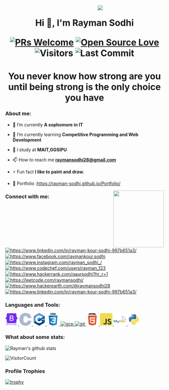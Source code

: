 <img align="right" alt="" width="400" src="">
<img align="right" src="https://raw.githubusercontent.com/akshitagupta15june/akshitagupta15june/master/200w.webp" width="210px" style="max-width:100%;">
<h1 align="center">Hi 👋, I'm Rayman Sodhi

[![PRs Welcome](https://img.shields.io/badge/PRs-welcome-brightgreen.svg?style=flat&logo=github)](https://github.com/Rayman-Sodhi)
[![Open Source Love](https://badges.frapsoft.com/os/v2/open-source.svg?v=103)](https://github.com/Rayman-Sodhi)
<img alt="Visitors" src="https://komarev.com/ghpvc/?username=Rayman-Sodhi&style=flat&labelColor=black&logo=github&label=PROFILE+VIEWS&color=29bf12"/>
<img alt="Last Commit" src="https://img.shields.io/github/last-commit/Rayman-Sodhi/Rayman-Sodhi?logo=markdown&label=LAST+UPDATE&color=29bf12&style=flat">
</h1>
<h1 align="center">You never know how strong are you until being strong is the only choice you have</h1>


<h3 align="left">About me:</h3>

- 🔭 I’m currently **A sophomore in IT**

- 🌱 I’m currently learning **Competitive Programming and Web Development**

- 👯 I study at **MAIT,GGSIPU**

- 📫 How to reach me **raymansodhi28@gmail.com**

- ⚡ Fun fact **I like to paint and draw.**

- 🔭 Portfolio :https://rayman-sodhi.github.io/Portfolio/

<img align="right" height="180" width="160" src="https://github.com/akshitagupta15june/akshitagupta15june/raw/master/meditation.gif" style="max-width:100%;">

<h3 align="left">Connect with me:</h3>
<p align="left">
<a href="https://www.linkedin.com/in/rayman-kour-sodhi-997b651a3/" target="blank"><img align="center" src="https://cdn.jsdelivr.net/npm/simple-icons@3.0.1/icons/linkedin.svg" alt="https://www.linkedin.com/in/rayman-kour-sodhi-997b651a3/" height="30" width="40" /></a>
<a href="https://fb.com/raymankour.sodhi" target="blank"><img align="center" src="https://cdn.jsdelivr.net/npm/simple-icons@3.0.1/icons/facebook.svg" alt="https://www.facebook.com/raymankour.sodhi" height="30" width="40" /></a>
<a href="https://instagram.com/rayman_sodhi_/" target="blank"><img align="center" src="https://cdn.jsdelivr.net/npm/simple-icons@3.0.1/icons/instagram.svg" alt="https://www.instagram.com/rayman_sodhi_/" height="30" width="40" /></a>
<a href="https://www.codechef.com/users/rayman_123" target="blank"><img align="center" src="https://cdn.jsdelivr.net/npm/simple-icons@3.1.0/icons/codechef.svg" alt="https://www.codechef.com/users/rayman_123" height="30" width="40" /></a>
<a href="https://www.hackerrank.com/qaursodhi?hr_r=1" target="blank"><img align="center" src="https://cdn.jsdelivr.net/npm/simple-icons@3.0.1/icons/hackerrank.svg" alt="https://www.hackerrank.com/qaursodhi?hr_r=1" height="30" width="40" /></a>
<a href="https://www.leetcode.com/raymansodhi/" target="blank"><img align="center" src="https://cdn.jsdelivr.net/npm/simple-icons@3.0.1/icons/leetcode.svg" alt="https://leetcode.com/raymansodhi/" height="30" width="40" /></a>
<a href="https://www.hackerearth.com/@raymansodhi28" target="blank"><img align="center" src="https://cdn.jsdelivr.net/npm/simple-icons@3.0.1/icons/hackerearth.svg" alt="https://www.hackerearth.com/@raymansodhi28" height="30" width="40" /></a>
<a href="https://auth.geeksforgeeks.org/user/rayman-kour-sodhi-997b651a3/" target="blank"><img align="center" src="https://cdn.jsdelivr.net/npm/simple-icons@3.0.1/icons/geeksforgeeks.svg" alt="https://www.linkedin.com/in/rayman-kour-sodhi-997b651a3/" height="30" width="40" /></a>
</p>

<h3 align="left">Languages and Tools:</h3>
<p align="left"> <a href="https://getbootstrap.com" target="_blank"> <img src="https://raw.githubusercontent.com/devicons/devicon/master/icons/bootstrap/bootstrap-plain-wordmark.svg" alt="bootstrap" width="40" height="40"/> </a> <a href="https://www.cprogramming.com/" target="_blank"> <img src="https://raw.githubusercontent.com/devicons/devicon/master/icons/c/c-original.svg" alt="c" width="40" height="40"/> </a> <a href="https://www.w3schools.com/cpp/" target="_blank"> <img src="https://raw.githubusercontent.com/devicons/devicon/master/icons/cplusplus/cplusplus-original.svg" alt="cplusplus" width="40" height="40"/> </a> <a href="https://www.w3schools.com/css/" target="_blank"> <img src="https://raw.githubusercontent.com/devicons/devicon/master/icons/css3/css3-original-wordmark.svg" alt="css3" width="40" height="40"/> </a> <a href="https://cloud.google.com" target="_blank"> <img src="https://www.vectorlogo.zone/logos/google_cloud/google_cloud-icon.svg" alt="gcp" width="40" height="40"/> </a> <a href="https://git-scm.com/" target="_blank"> <img src="https://www.vectorlogo.zone/logos/git-scm/git-scm-icon.svg" alt="git" width="40" height="40"/> </a> <a href="https://www.w3.org/html/" target="_blank"> <img src="https://raw.githubusercontent.com/devicons/devicon/master/icons/html5/html5-original-wordmark.svg" alt="html5" width="40" height="40"/> </a> <a href="https://developer.mozilla.org/en-US/docs/Web/JavaScript" target="_blank"> <img src="https://raw.githubusercontent.com/devicons/devicon/master/icons/javascript/javascript-original.svg" alt="javascript" width="40" height="40"/> </a> <a href="https://www.mysql.com/" target="_blank"> <img src="https://raw.githubusercontent.com/devicons/devicon/master/icons/mysql/mysql-original-wordmark.svg" alt="mysql" width="40" height="40"/> </a> <a href="https://www.python.org" target="_blank"> <img src="https://raw.githubusercontent.com/devicons/devicon/master/icons/python/python-original.svg" alt="python" width="40" height="40"/> </a> </p>

  <h3 align="left">What about some stats:</h3>
  
![Rayman's github stats](https://github-readme-stats.vercel.app/api?username=Rayman-Sodhi&bg_color=30,e96443,904e95&title_color=fff&text_color=fff)



![VisitorCount](https://profile-counter.glitch.me/{syedareehaquasar}/count.svg)
### Profile Trophies

[![trophy](https://github-profile-trophy.vercel.app/?username=Rayman-Sodhi)](https://github.com/ryo-ma/github-profile-trophy)

